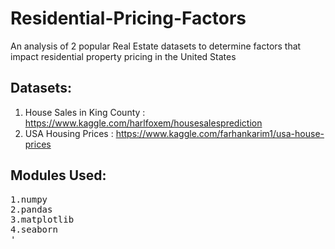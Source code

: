 # Residential-Pricing-Factors
An analysis of 2 popular Real Estate datasets to determine factors that impact residential property pricing in the United States

## Datasets:
1. House Sales in King County : https://www.kaggle.com/harlfoxem/housesalesprediction
2. USA Housing Prices : https://www.kaggle.com/farhankarim1/usa-house-prices

## Modules Used:
<pre>
1.numpy
2.pandas
3.matplotlib
4.seaborn
'</pre>

